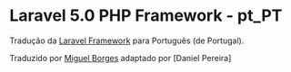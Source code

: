 # Laravel 5.0 PHP Framework - pt_PT

Tradução da [Laravel Framework](http://laravel.com) para Português (de Portugal).

Traduzido por [Miguel Borges](http://miguelborges.com)
  adaptado por [Daniel Pereira] 
